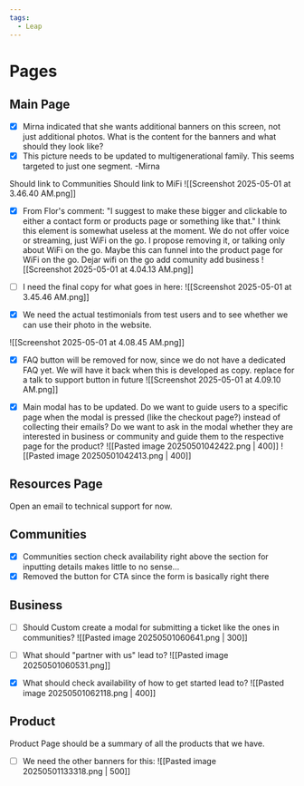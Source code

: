 ```yaml
---
tags:
  - Leap
---
```

# Pages
## Main Page

- [x] Mirna indicated that she wants additional banners on this screen, not just additional photos. What is the content for the banners and what should they look like?
- [x] This picture needs to be updated to multigenerational family. This seems targeted to just one segment. -Mirna

Should link to Communities
Should link to MiFi
![[Screenshot 2025-05-01 at 3.46.40 AM.png]]

- [x] From Flor's comment: "I suggest to make these bigger and clickable to either a contact form or products page or something like that." I think this element is somewhat useless at the moment. We do not offer voice or streaming, just WiFi on the go. I propose removing it, or talking only about WiFi on the go. Maybe this can funnel into the product page for WiFi on the go.
Dejar wifi on the go add comunity add business
![[Screenshot 2025-05-01 at 4.04.13 AM.png]]


- [ ] I need the final copy for what goes in here:
![[Screenshot 2025-05-01 at 3.45.46 AM.png]]

- [x] We need the actual testimonials from test users and to see whether we can use their photo in the website.

![[Screenshot 2025-05-01 at 4.08.45 AM.png]]

- [x] FAQ button will be removed for now, since we do not have a dedicated FAQ yet. We will have it back when this is developed as copy.
replace for a talk to support button in future
![[Screenshot 2025-05-01 at 4.09.10 AM.png]]

- [x] Main modal has to be updated. Do we want to guide users to a specific page when the modal is pressed (like the checkout page?) instead of collecting their emails? Do we want to ask in the modal whether they are interested in business or community and guide them to the respective page for the product?
![[Pasted image 20250501042422.png | 400]]
![[Pasted image 20250501042413.png | 400]]

## Resources Page
Open an email to technical support for now.

## Communities
- [x] Communities section check availability right above the section for inputting details makes little to no sense...
- [x] Removed the button for CTA since the form is basically right there

## Business

- [ ] Should Custom create a modal for submitting a ticket like the ones in communities?
![[Pasted image 20250501060641.png | 300]]

- [ ] What should "partner with us" lead to?
![[Pasted image 20250501060531.png]]

- [x] What should check availability of how to get started lead to?
![[Pasted image 20250501062118.png | 400]]

## Product
Product Page should be a summary of all the products that we have.

- [ ] We need the other banners for this:
![[Pasted image 20250501133318.png | 500]]